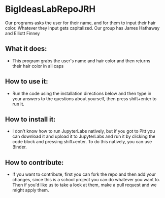 # BigIdeasLabRepoJRH
Our programs asks the user for their name, and for them to input their hair color. Whatever they input gets capitalized.
Our group has James Hathaway and Elliott Finney

## What it does:
   - This program grabs the user's name and hair color and then returns their hair color in all caps

## How to use it:
   - Run the code using the installation directions below and then type in your answers to the questions about yourself, then press shift+enter to run it.

## How to install it:
   - I don't know how to run JupyterLabs natively, but if you got to Pitt you can download it and upload it to JupyterLabs and run it by clicking the code block and pressing shift+enter. To do this natively, you can use Binder.

## How to contribute:
   - If you want to contribute, first you can fork the repo and then add your changes, since this is a school project you can do whatever you want to. Then if you'd like us to take a look at them, make a pull request and we might apply them.
